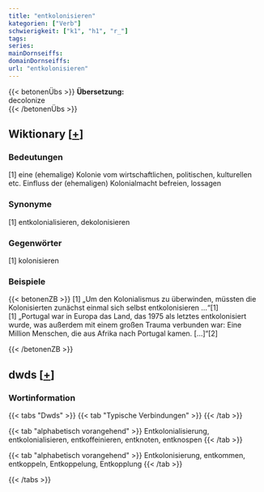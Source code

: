 ```yaml
---
title: "entkolonisieren"
kategorien: ["Verb"]
schwierigkeit: ["k1", "h1", "r_"]
tags:
series:
mainDornseiffs:
domainDornseiffs:
url: "entkolonisieren"
---
```


{{< betonenÜbs >}}
**Übersetzung:**  
decolonize  
{{< /betonenÜbs >}}

## Wiktionary [[+](https://de.wiktionary.org/wiki/entkolonisieren)]

### Bedeutungen
[1] eine (ehemalige) Kolonie vom wirtschaftlichen, politischen, kulturellen etc. Einfluss der (ehemaligen) Kolonialmacht befreien, lossagen  

### Synonyme
[1] entkolonialisieren, dekolonisieren  

### Gegenwörter
[1] kolonisieren  

### Beispiele
{{< betonenZB >}}
[1] „Um den Kolonialismus zu überwinden, müssten die Kolonisierten zunächst einmal sich selbst entkolonisieren …“[1]  
[1] „Portugal war in Europa das Land, das 1975 als letztes entkolonisiert wurde, was außerdem mit einem großen Trauma verbunden war: Eine Million Menschen, die aus Afrika nach Portugal kamen. […]“[2]  

{{< /betonenZB >}}


## dwds [[+](https://www.dwds.de/wb/entkolonisieren)]

### Wortinformation
{{< tabs "Dwds" >}}
{{< tab "Typische Verbindungen" >}}
{{< /tab >}}

{{< tab "alphabetisch vorangehend" >}}
Entkolonialisierung, entkolonialisieren, entkoffeinieren, entknoten, entknospen
{{< /tab >}}

{{< tab "alphabetisch vorangehend" >}}
Entkolonisierung, entkommen, entkoppeln, Entkoppelung, Entkopplung
{{< /tab >}}

{{< /tabs >}}

